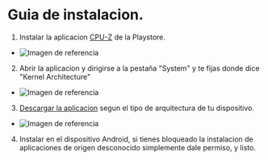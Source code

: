 # Guia de instalacion.

1. Instalar la aplicacion [CPU-Z](https://play.google.com/store/apps/details?hl=es&id=com.cpuid.cpu_z) de la Playstore.
 - ![Imagen de referencia](https://imgur.com/hBgr6ds.jpg)
 
2. Abrir la aplicacion y dirigirse a la pestaña "System" y te fijas donde dice "Kernel Architecture"
 - ![Imagen de referencia](https://imgur.com/9SIa1Ej.jpg)
 
 3. [Descargar la aplicacion](https://github.com/Lanniscaf/lookup/releases/tag/v0.3.2%2Balpha) segun el tipo de arquitectura de tu dispositivo.
 - ![Imagen de referencia](https://imgur.com/qyY1yVw.jpg)

 4. Instalar en el dispositivo Android, si tienes bloqueado la instalacion de aplicaciones de origen desconocido simplemente dale permiso, y listo.
